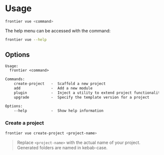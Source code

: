 # Usage

```bash
frontier vue <command>
```

The help menu can be accessed with the command:

```bash
frontier vue --help
```

## Options

```txt
Usage:
  frontier <command>

Commands:
    create-project   -  Scaffold a new project
    add              -  Add a new module
    plugin           -  Inject a utility to extend project functionality
    upgrade          -  Specify the template version for a project

Options:
    --help           -  Show help information
```


### Create a project

```bash
frontier vue create-project <project-name>
```

> Replace `<project-name>` with the actual name of your project. Generated folders are named in kebab-case.